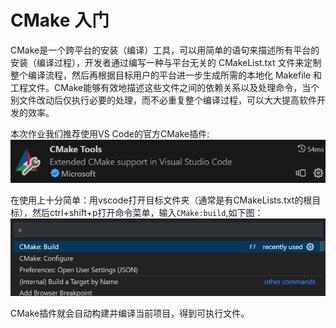 # CMake 入门

CMake是一个跨平台的安装（编译）工具，可以用简单的语句来描述所有平台的安装（编译过程），开发者通过编写一种与平台无关的 CMakeList.txt 文件来定制整个编译流程，然后再根据目标用户的平台进一步生成所需的本地化 Makefile 和工程文件。CMake能够有效地描述这些文件之间的依赖关系以及处理命令，当个别文件改动后仅执行必要的处理，而不必重复整个编译过程，可以大大提高软件开发的效率。

本次作业我们推荐使用VS Code的官方CMake插件:
![](./images/cmake-plugin.png)

在使用上十分简单：用vscode打开目标文件夹（通常是有CMakeLists.txt的根目标），然后ctrl+shift+p打开命令菜单，输入`CMake:build`,如下图：
![](./images/cmake-use.png)

CMake插件就会自动构建并编译当前项目，得到可执行文件。